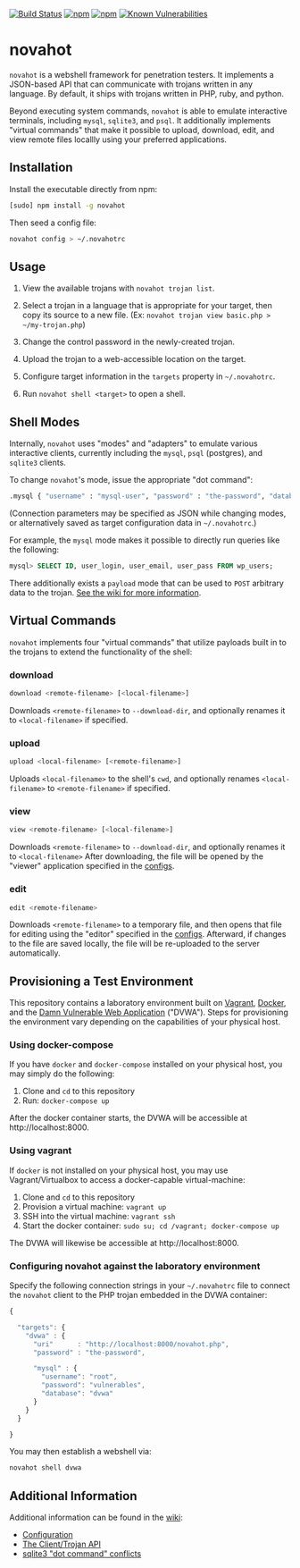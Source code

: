 [![Build Status](https://travis-ci.org/chrisallenlane/novahot.svg)](https://travis-ci.org/chrisallenlane/novahot)
[![npm](https://img.shields.io/npm/v/novahot.svg)]()
[![npm](https://img.shields.io/npm/dt/novahot.svg)]()
[![Known Vulnerabilities](https://snyk.io/test/npm/novahot/badge.svg)](https://snyk.io/test/npm/novahot)


novahot
=======
`novahot` is a webshell framework for penetration testers. It implements a
JSON-based API that can communicate with trojans written in any language. By
default, it ships with trojans written in PHP, ruby, and python.

Beyond executing system commands, `novahot` is able to emulate interactive
terminals, including `mysql`, `sqlite3`, and `psql`. It additionally implements
"virtual commands" that make it possible to upload, download, edit, and view
remote files locallly using your preferred applications.


Installation
------------
Install the executable directly from npm:

```sh
[sudo] npm install -g novahot
```

Then seed a config file:

```sh
novahot config > ~/.novahotrc
```


Usage
-----
1. View the available trojans with `novahot trojan list`.

2. Select a trojan in a language that is appropriate for your target, then copy
   its source to a new file. (Ex: `novahot trojan view basic.php > ~/my-trojan.php`)

3. Change the control password in the newly-created trojan.

4. Upload the trojan to a web-accessible location on the target.

5. Configure target information in the `targets` property in `~/.novahotrc`.

6. Run `novahot shell <target>` to open a shell.


Shell Modes
-----------
Internally, `novahot` uses "modes" and "adapters" to emulate various
interactive clients, currently including the `mysql`, `psql` (postgres), and
`sqlite3` clients.

To change `novahot`'s mode, issue the appropriate "dot command":

```sh
.mysql { "username" : "mysql-user", "password" : "the-password", "database" : "the-database" }
```

(Connection parameters may be specified as JSON while changing modes, or
alternatively saved as target configuration data in `~/.novahotrc`.)

For example, the `mysql` mode makes it possible to directly run queries like
the following:

```sql
mysql> SELECT ID, user_login, user_email, user_pass FROM wp_users;
```

There additionally exists a `payload` mode that can be used to `POST` arbitrary
data to the trojan. [See the wiki for more information][payload-mode].


Virtual Commands
----------------
`novahot` implements four "virtual commands" that utilize payloads built in
to the trojans to extend the functionality of the shell:

### download ###
```sh
download <remote-filename> [<local-filename>]
```

Downloads `<remote-filename>` to `--download-dir`, and optionally renames it to
`<local-filename>` if specified.

### upload ###
```sh
upload <local-filename> [<remote-filename>]
```

Uploads `<local-filename>` to the shell's `cwd`, and optionally renames
`<local-filename>` to `<remote-filename>` if specified.

### view ###
```sh
view <remote-filename> [<local-filename>]
```

Downloads `<remote-filename>` to `--download-dir`, and optionally renames it to
`<local-filename>` After downloading, the file will be opened by the "viewer"
application specified in the [configs][configuration].

### edit ###
```sh
edit <remote-filename>
```

Downloads `<remote-filename>` to a temporary file, and then opens that file for
editing using the "editor" specified in the [configs][configuration].
Afterward, if changes to the file are saved locally, the file will be
re-uploaded to the server automatically.


Provisioning a Test Environment
-------------------------------
This repository contains a laboratory environment built on [Vagrant][],
[Docker][], and the [Damn Vulnerable Web Application][dvwa] ("DVWA").  Steps
for provisioning the environment vary depending on the capabilities of your
physical host.

### Using docker-compose ###
If you have `docker` and `docker-compose` installed on your physical host, you
may simply do the following:

1. Clone and `cd` to this repository
2. Run: `docker-compose up`

After the docker container starts, the DVWA will be accessible at
http://localhost:8000.

### Using vagrant ###
If `docker` is not installed on your physical host, you may use
Vagrant/Virtualbox to access a docker-capable virtual-machine:

1. Clone and `cd` to this repository
2. Provision a virtual machine: `vagrant up`
3. SSH into the virtual machine: `vagrant ssh`
4. Start the docker container: `sudo su; cd /vagrant; docker-compose up`

The DVWA will likewise be accessible at http://localhost:8000.

### Configuring novahot against the laboratory environment ###
Specify the following connection strings in your `~/.novahotrc` file to connect
the `novahot` client to the PHP trojan embedded in the DVWA container:

```javascript
{

  "targets": {
    "dvwa" : {
      "uri"      : "http://localhost:8000/novahot.php",
      "password" : "the-password",

      "mysql" : {
        "username": "root",
        "password": "vulnerables",
        "database": "dvwa"
      }
    }
  }

}
```

You may then establish a webshell via:

```sh
novahot shell dvwa
```

Additional Information
----------------------
Additional information can be found in the [wiki][]:

- [Configuration][configuration]
- [The Client/Trojan API][api]
- [sqlite3 "dot command" conflicts][sqlite-dotcommands]

[Docker]:             https://www.docker.com/
[Vagrant]:            https://www.vagrantup.com/
[api]:                https://github.com/chrisallenlane/novahot/wiki/The-Client-Trojan-API
[configuration]:      https://github.com/chrisallenlane/novahot/wiki/Configuring
[dvwa]:               http://www.dvwa.co.uk/
[payload-mode]:       https://github.com/chrisallenlane/novahot/wiki/The-Client-Trojan-API#payload-mode
[sqlite-dotcommands]: https://github.com/chrisallenlane/novahot/wiki/SQLite3-Mode-%22dot-command%22-Conflicts
[wiki]:               https://github.com/chrisallenlane/novahot/wiki
